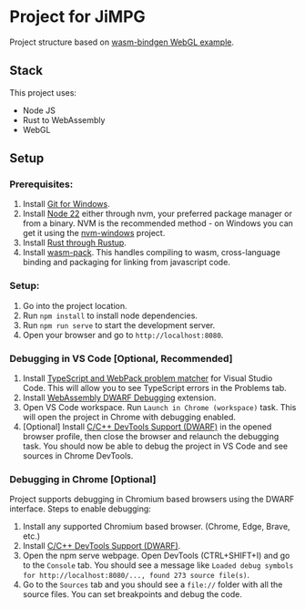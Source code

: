 # Project for JiMPG

Project structure based on [wasm-bindgen WebGL example](https://rustwasm.github.io/docs/wasm-bindgen/examples/webgl.html).

## Stack

This project uses:

- Node JS
- Rust to WebAssembly
- WebGL

## Setup

### Prerequisites:

1. Install [Git for Windows](https://git-scm.com/downloads/win).
2. Install [Node 22](https://nodejs.org/en/download/package-manager) either through nvm, your preferred package manager or from a binary. NVM is the recommended method - on Windows you can get it using the [nvm-windows](https://github.com/coreybutler/nvm-windows) project.
3. Install [Rust through Rustup](https://www.rust-lang.org/tools/install).
4. Install [wasm-pack](https://rustwasm.github.io/wasm-pack/installer). This handles compiling to wasm, cross-language binding and packaging for linking from javascript code.

### Setup:

1. Go into the project location.
2. Run `npm install` to install node dependencies.
3. Run `npm run serve` to start the development server.
4. Open your browser and go to `http://localhost:8080`.

### Debugging in VS Code [Optional, Recommended]

1. Install [TypeScript and WebPack problem matcher](https://marketplace.visualstudio.com/items?itemName=amodio.tsl-problem-matcher) for Visual Studio Code. This will allow you to see TypeScript errors in the Problems tab.
2. Install [WebAssembly DWARF Debugging](https://marketplace.visualstudio.com/items?itemName=ms-vscode.wasm-dwarf-debugging) extension.
3. Open VS Code workspace. Run `Launch in Chrome (workspace)` task. This will open the project in Chrome with debugging enabled.
4. [Optional] Install [C/C++ DevTools Support (DWARF)](https://goo.gle/wasm-debugging-extension) in the opened browser profile, then close the browser and relaunch the debugging task. You should now be able to debug the project in VS Code and see sources in Chrome DevTools.

### Debugging in Chrome [Optional]

Project supports debugging in Chromium based browsers using the DWARF interface.
Steps to enable debugging:

1. Install any supported Chromium based browser. (Chrome, Edge, Brave, etc.)
2. Install [C/C++ DevTools Support (DWARF)](https://goo.gle/wasm-debugging-extension).
3. Open the npm serve webpage. Open DevTools (CTRL+SHIFT+I) and go to the `Console` tab. You should see a message like `Loaded debug symbols for http://localhost:8080/..., found 273 source file(s)`.
4. Go to the `Sources` tab and you should see a `file://` folder with all the source files. You can set breakpoints and debug the code.
